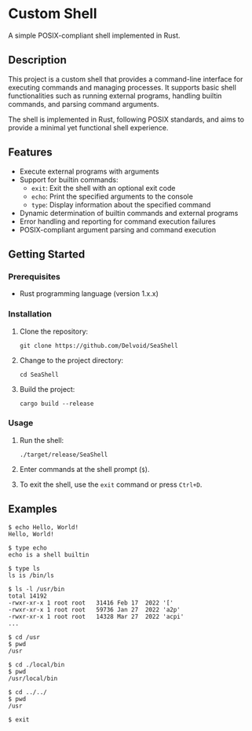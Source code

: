 # Custom Shell

A simple POSIX-compliant shell implemented in Rust.

## Description

This project is a custom shell that provides a command-line interface for executing commands and managing processes. It supports basic shell functionalities such as running external programs, handling builtin commands, and parsing command arguments.

The shell is implemented in Rust, following POSIX standards, and aims to provide a minimal yet functional shell experience.

## Features

- Execute external programs with arguments
- Support for builtin commands:
  - `exit`: Exit the shell with an optional exit code
  - `echo`: Print the specified arguments to the console
  - `type`: Display information about the specified command
- Dynamic determination of builtin commands and external programs
- Error handling and reporting for command execution failures
- POSIX-compliant argument parsing and command execution

## Getting Started

### Prerequisites

- Rust programming language (version 1.x.x)

### Installation

1. Clone the repository:

   ```shell
   git clone https://github.com/Delvoid/SeaShell
   ```

2. Change to the project directory:

   ```shell
   cd SeaShell
   ```

3. Build the project:
   ```shell
   cargo build --release
   ```

### Usage

1. Run the shell:

   ```shell
   ./target/release/SeaShell
   ```

2. Enter commands at the shell prompt (`$`).

3. To exit the shell, use the `exit` command or press `Ctrl+D`.

## Examples

```shell
$ echo Hello, World!
Hello, World!

$ type echo
echo is a shell builtin

$ type ls
ls is /bin/ls

$ ls -l /usr/bin
total 14192
-rwxr-xr-x 1 root root   31416 Feb 17  2022 '['
-rwxr-xr-x 1 root root   59736 Jan 27  2022 'a2p'
-rwxr-xr-x 1 root root   14328 Mar 27  2022 'acpi'
...

$ cd /usr
$ pwd
/usr

$ cd ./local/bin
$ pwd
/usr/local/bin

$ cd ../../
$ pwd
/usr

$ exit
```
